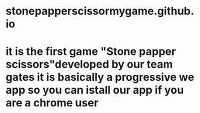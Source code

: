# stonepapperscissormygame.github.io
<h1>it is the first game "Stone papper scissors"developed by our team gates it is basically a progressive we app so you can istall our app if you are a chrome user</h1>
